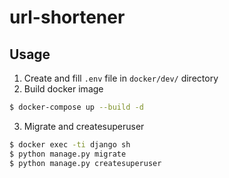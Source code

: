 # url-shortener

## Usage
1. Create and fill `.env` file in `docker/dev/` directory
2. Build docker image
```bash
$ docker-compose up --build -d
```
3. Migrate and createsuperuser
```bash
$ docker exec -ti django sh
$ python manage.py migrate
$ python manage.py createsuperuser
```
